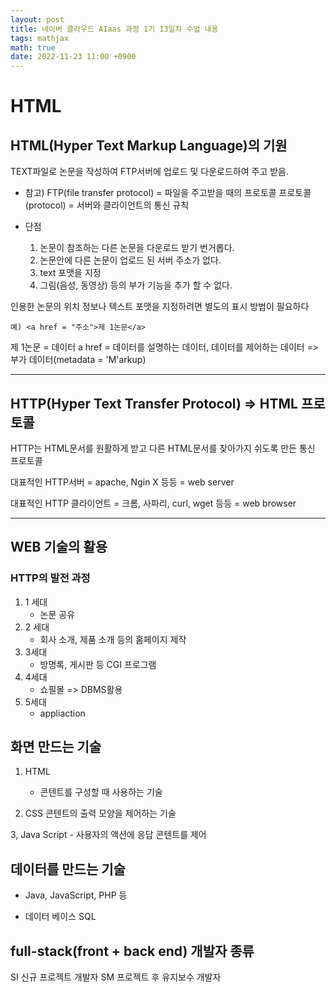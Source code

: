 ```yaml
---
layout: post
title: 네이버 클라우드 AIaas 과정 1기 13일차 수업 내용
tags: mathjax
math: true
date: 2022-11-23 11:00 +0900
---
```

# HTML

## HTML(Hyper Text Markup Language)의 기원

TEXT파일로 논문을 작성하여 FTP서버에 업로드 및 다운로드하여 주고 받음.

- 참고)
FTP(file transfer protocol) = 파일을 주고받을 때의 프로토콜
프로토콜(protocol) = 서버와 클라이언트의 통신 규칙

- 단점
    1. 논문이 참조하는 다른 논문을 다운로드 받기 번거롭다.
    2. 논문안에 다른 논문이 업로드 된 서버 주소가 없다.
    3. text 포맷을 지정
    4. 그림(음성, 동영상) 등의 부가 기능을 추가 할 수 없다.

인용한 논문의 위치 정보나 텍스트 포맷을 지정하려면 별도의 표시 방법이 필요하다 
```
예) <a href = "주소">제 1논문</a>
```

제 1논문 = 데이터
a href = 데이터를 설명하는 데이터, 데이터를 제어하는 데이터 => 부가 데이터(metadata = 'M'arkup)

---
## HTTP(Hyper Text Transfer Protocol) => HTML 프로토콜

HTTP는 HTML문서를 원활하게 받고 다른 HTML문서를 찾아가지 쉬도록 만든 통신 프로토콜

대표적인 HTTP서버 = apache, Ngin X 등등 = web server

대표적인 HTTP 클라이언트 = 크롬, 사파리, curl, wget 등등 = web browser

---
## WEB 기술의 활용

### HTTP의 발전 과정

1. 1 세대
    - 논문 공유
2. 2 세대
    - 회사 소개, 제품 소개 등의 홈페이지 제작
3. 3세대
    - 방명록, 게시판 등 CGI 프로그램
4. 4세대
    - 쇼필몰 => DBMS활용
5. 5세대
    - appliaction

## 화면 만드는 기술

1. HTML
    - 콘텐트를 구성할 때 사용하는 기술

2. CSS
     콘텐트의 출력 모양을 제어하는 기술

3, Java Script
    - 사용자의 액션에 응답
    콘텐트를 제어


## 데이터를 만드는 기술

- Java, JavaScript, PHP 등

- 데이터 베이스 SQL


## full-stack(front + back end) 개발자 종류

SI 신규 프로젝트 개발자
SM 프로젝트 후 유지보수 개발자






